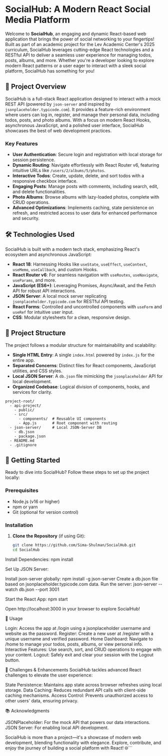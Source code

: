 # SocialHub: A Modern React Social Media Platform

Welcome to **SocialHub**, an engaging and dynamic React-based web application that brings the power of social networking to your fingertips! Built as part of an academic project for the Lev Academic Center's 2025 curriculum, SocialHub leverages cutting-edge React technologies and a RESTful API to deliver a seamless user experience for managing todos, posts, albums, and more. Whether you're a developer looking to explore modern React patterns or a user eager to interact with a sleek social platform, SocialHub has something for you!

## 🚀 Project Overview

SocialHub is a full-stack React application designed to interact with a mock REST API (powered by `json-server` and inspired by `jsonplaceholder.typicode.com`). It provides a feature-rich environment where users can log in, register, and manage their personal data, including todos, posts, and photo albums. With a focus on modern React Hooks, asynchronous JavaScript, and a polished user interface, SocialHub showcases the best of web development practices.

### Key Features

- **User Authentication**: Secure login and registration with local storage for session persistence.
- **Dynamic Routing**: Navigate effortlessly with React Router v6, featuring intuitive URLs like `/users/2/albums/5/photos`.
- **Interactive Todos**: Create, update, delete, and sort todos with a responsive checkbox interface.
- **Engaging Posts**: Manage posts with comments, including search, edit, and delete functionalities.
- **Photo Albums**: Browse albums with lazy-loaded photos, complete with CRUD operations.
- **Advanced Optimizations**: Implements caching, state persistence on refresh, and restricted access to user data for enhanced performance and security.

## 🛠️ Technologies Used

SocialHub is built with a modern tech stack, emphasizing React's ecosystem and asynchronous JavaScript:

- **React 18**: Harnessing Hooks like `useState`, `useEffect`, `useContext`, `useMemo`, `useCallback`, and custom Hooks.
- **React Router v6**: For seamless navigation with `useRoutes`, `useNavigate`, `useParams`, and more.
- **JavaScript (ES6+)**: Leveraging Promises, Async/Await, and the Fetch API for robust API interactions.
- **JSON Server**: A local mock server replicating `jsonplaceholder.typicode.com` for RESTful API testing.
- **React Forms**: Controlled and uncontrolled components with `useForm` and `useRef` for intuitive user input.
- **CSS**: Modular stylesheets for a clean, responsive design.

## 📂 Project Structure

The project follows a modular structure for maintainability and scalability:

- **Single HTML Entry**: A single `index.html` powered by `index.js` for the entire app.
- **Separated Concerns**: Distinct files for React components, JavaScript utilities, and CSS styles.
- **Local JSON Server**: A `db.json` file mimicking the `jsonplaceholder` API for local development.
- **Organized Codebase**: Logical division of components, hooks, and services for clarity.

```text
project-root/
  - api-project/
    - public/
    - src/
      - components/  # Reusable UI components
      - App.js       # Root component with routing
  - json-server/     # Local JSON-Server DB
    - db.json
    - package.json
  - README.md
  - .gitignore
```
## 🌟 Getting Started

Ready to dive into SocialHub? Follow these steps to set up the project locally:

### Prerequisites

- Node.js (v16 or higher)
- npm or yarn
- Git (optional for version control)

### Installation

1. **Clone the Repository** (if using Git):

   ```bash
   git clone https://github.com/Sima-Shulman/SocialHub.git
   cd SocialHub


Install Dependencies:
npm install


Set Up JSON Server:

Install json-server globally: npm install -g json-server
Create a db.json file based on jsonplaceholder.typicode.com data.
Run the server: json-server --watch db.json --port 3001


Start the React App:
npm start

Open http://localhost:3000 in your browser to explore SocialHub!


🎨 Usage

Login: Access the app at /login using a jsonplaceholder username and website as the password.
Register: Create a new user at /register with a unique username and verified password.
Home Dashboard: Navigate to /home to manage your todos, posts, albums, or view personal info.
Interactive Features: Use search, sort, and CRUD operations to engage with your content.
Logout: Safely exit and clear your session with the Logout button.

🧪 Challenges & Enhancements
SocialHub tackles advanced React challenges to elevate the user experience:

State Persistence: Maintains app state across browser refreshes using local storage.
Data Caching: Reduces redundant API calls with client-side caching mechanisms.
Access Control: Prevents unauthorized access to other users' data, ensuring privacy.

📚 Acknowledgments

JSONPlaceholder: For the mock API that powers our data interactions.
JSON Server: For enabling local API development.


SocialHub is more than a project—it's a showcase of modern web development, blending functionality with elegance. Explore, contribute, and enjoy the journey of building a social platform with React! 🌐```
